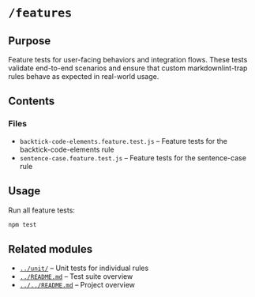 # `/features`

## Purpose

Feature tests for user-facing behaviors and integration flows. These tests validate end-to-end scenarios and ensure that custom markdownlint-trap rules behave as expected in real-world usage.

## Contents

### Files

* `backtick-code-elements.feature.test.js` – Feature tests for the backtick-code-elements rule
* `sentence-case.feature.test.js` – Feature tests for the sentence-case rule

## Usage

Run all feature tests:

```bash
npm test
```

## Related modules

* [`../unit/`](../unit/) – Unit tests for individual rules
* [`../README.md`](../README.md) – Test suite overview
* [`../../README.md`](../../README.md) – Project overview
